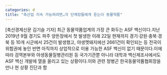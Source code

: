 ```yaml
---
categories: d
title: "축산업 지속 가능하려면…각 단체장들에게 듣는다 동물약품"
---
```

[축산경제신문 김기슬 기자] 최근 동물약품업계의 가장 큰 화두는 ASF 백신이다.지난 2019년 9월 경기도 파주 양돈장에서 첫 발생한 이래 22일 현재까지 경기·강원·충북·경북 등 10개 시군에서 25건이 발생했고, 야생멧돼지에선 2661건이 확인되는 등 전국이 위험권에 놓인 반면 아직까지 상업적으로 이용 가능한 ASF 백신이 없기 때문이다.이에 따라 검역본부와 야생동물질병관리원 등 국가기관뿐 아니라 대학과 백신제조사에서도 ASF 백신 개발에 열을 올리고 있는 상황이다.이와 관련 정병곤 한국동물약품협회장을 만나 현 상황 진단과 함